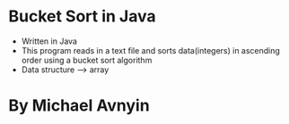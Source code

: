 # Bucket Sort in Java

- Written in Java
- This program reads in a text file and sorts data(integers) in ascending order using a bucket sort algorithm
- Data structure --> array

# By Michael Avnyin 
